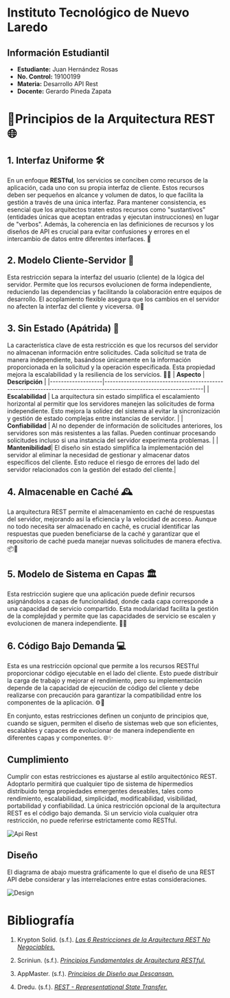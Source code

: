 # Instituto Tecnológico de Nuevo Laredo

## Información Estudiantil

- **Estudiante:** Juan Hernández Rosas
- **No. Control:** 19100199
- **Materia:** Desarrollo API Rest
- **Docente:** Gerardo Pineda Zapata
# 🚀Principios de la Arquitectura REST 🌐

## 1. Interfaz Uniforme 🛠️

En un enfoque **RESTful**, los servicios se conciben como recursos de la aplicación, cada uno con su propia interfaz de cliente. Estos recursos deben ser pequeños en alcance y volumen de datos, lo que facilita la gestión a través de una única interfaz. Para mantener consistencia, es esencial que los arquitectos traten estos recursos como "sustantivos" (entidades únicas que aceptan entradas y ejecutan instrucciones) en lugar de "verbos". Además, la coherencia en las definiciones de recursos y los diseños de API es crucial para evitar confusiones y errores en el intercambio de datos entre diferentes interfaces. 🤖

## 2. Modelo Cliente-Servidor 🔄

Esta restricción separa la interfaz del usuario (cliente) de la lógica del servidor. Permite que los recursos evolucionen de forma independiente, reduciendo las dependencias y facilitando la colaboración entre equipos de desarrollo. El acoplamiento flexible asegura que los cambios en el servidor no afecten la interfaz del cliente y viceversa. 🌐👥

## 3. Sin Estado (Apátrida) 🌈

La característica clave de esta restricción es que los recursos del servidor no almacenan información entre solicitudes. Cada solicitud se trata de manera independiente, basándose únicamente en la información proporcionada en la solicitud y la operación especificada. Esta propiedad mejora la escalabilidad y la resiliencia de los servicios. 🚫📄
| **Aspecto**      | **Descripción**                                                                                                  |
|-------------------|------------------------------------------------------------------------------------------------------------------|
| **Escalabilidad** | La arquitectura sin estado simplifica el escalamiento horizontal al permitir que los servidores manejen las solicitudes de forma independiente. Esto mejora la solidez del sistema al evitar la sincronización y gestión de estado complejas entre instancias de servidor. |
| **Confiabilidad** | Al no depender de información de solicitudes anteriores, los servidores son más resistentes a las fallas. Pueden continuar procesando solicitudes incluso si una instancia del servidor experimenta problemas.           |
| **Mantenibilidad**| El diseño sin estado simplifica la implementación del servidor al eliminar la necesidad de gestionar y almacenar datos específicos del cliente. Esto reduce el riesgo de errores del lado del servidor relacionados con la gestión del estado del cliente.|


## 4. Almacenable en Caché 🕰️

La arquitectura REST permite el almacenamiento en caché de respuestas del servidor, mejorando así la eficiencia y la velocidad de acceso. Aunque no todo necesita ser almacenado en caché, es crucial identificar las respuestas que pueden beneficiarse de la caché y garantizar que el repositorio de caché pueda manejar nuevas solicitudes de manera efectiva. 📦💽

## 5. Modelo de Sistema en Capas 🏛️

Esta restricción sugiere que una aplicación puede definir recursos asignándolos a capas de funcionalidad, donde cada capa corresponde a una capacidad de servicio compartido. Esta modularidad facilita la gestión de la complejidad y permite que las capacidades de servicio se escalen y evolucionen de manera independiente. 🧱🔄

## 6. Código Bajo Demanda 💻

Esta es una restricción opcional que permite a los recursos RESTful proporcionar código ejecutable en el lado del cliente. Esto puede distribuir la carga de trabajo y mejorar el rendimiento, pero su implementación depende de la capacidad de ejecución de código del cliente y debe realizarse con precaución para garantizar la compatibilidad entre los componentes de la aplicación. ⚙️🔄

En conjunto, estas restricciones definen un conjunto de principios que, cuando se siguen, permiten el diseño de sistemas web que son eficientes, escalables y capaces de evolucionar de manera independiente en diferentes capas y componentes. 🌐✨

## Cumplimiento

Cumplir con estas restricciones es ajustarse al estilo arquitectónico REST. Adoptarlo permitirá que cualquier tipo de sistema de hipermedios distribuido tenga propiedades emergentes deseables, tales como rendimiento, escalabilidad, simplicidad, modificabilidad, visibilidad, portabilidad y confiabilidad. La única restricción opcional de la arquitectura REST es el código bajo demanda. Si un servicio viola cualquier otra restricción, no puede referirse estrictamente como RESTful.

![Api Rest](https://eravila.files.wordpress.com/2018/07/rest-api-basics.png)

## Diseño

El diagrama de abajo muestra gráficamente lo que el diseño de una REST API debe considerar y las interrelaciones entre estas consideraciones.

![Design](https://eravila.files.wordpress.com/2021/12/restapi-design.png)

# Bibliografía

1. Krypton Solid. (s.f.). [*Las 6 Restricciones de la Arquitectura REST No Negociables.*](https://kryptonsolid.com/las-6-restricciones-de-la-arquitectura-rest-no-negociables/?expand_article=1)

2. Scriniun. (s.f.). [*Principios Fundamentales de Arquitectura RESTful.*](https://www.scriniun.com/post/Ldg3l-principios-fundamentales-de-arquitectura-restful)

3. AppMaster. (s.f.). [*Principios de Diseño que Descansan.*](https://appmaster.io/es/blog/principios-de-diseno-descansan)

4. Dredu. (s.f.). [*REST - Representational State Transfer.*](https://dredu.mx/principal/intereses/profesionales/informatica/clouds/rest/)
